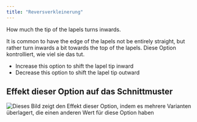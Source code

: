 ```yaml
---
title: "Reversverkleinerung"
---
```


How much the tip of the lapels turns inwards.

It is common to have the edge of the lapels not be entirely straight, but rather turn inwards a bit towards the top of the lapels. Diese Option kontrolliert, wie viel sie das tut.

- Increase this option to shift the lapel tip inward
- Decrease this option to shift the lapel tip outward

## Effekt dieser Option auf das Schnittmuster

![Dieses Bild zeigt den Effekt dieser Option, indem es mehrere Varianten überlagert, die einen anderen Wert für diese Option haben](jaeger_lapelreduction_sample.svg "Effekt dieser Option auf das Schnittmuster")
